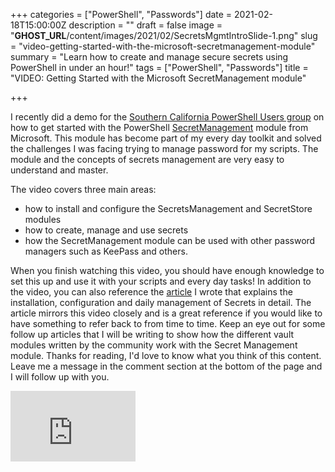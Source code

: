 +++
categories = ["PowerShell", "Passwords"]
date = 2021-02-18T15:00:00Z
description = ""
draft = false
image = "__GHOST_URL__/content/images/2021/02/SecretsMgmtIntroSlide-1.png"
slug = "video-getting-started-with-the-microsoft-secretmanagement-module"
summary = "Learn how to create and manage secure secrets using PowerShell in under an hour!"
tags = ["PowerShell", "Passwords"]
title = "VIDEO: Getting Started with the Microsoft SecretManagement module"

+++


I recently did a demo for the [Southern California PowerShell Users group](https://www.meetup.com/SoCal-PowerShell-User-Group/) on how to get started with the PowerShell [SecretManagement](https://www.powershellgallery.com/packages/Microsoft.PowerShell.SecretManagement/) module from Microsoft. This module has become part of my every day toolkit and solved the challenges I was facing trying to manage password for my scripts. The module and the concepts of secrets management are very easy to understand and master.

The video covers three main areas:

- how to install and configure the SecretsManagement and SecretStore modules
- how to create, manage and use secrets
- how the SecretManagement module can be used with other password managers such as KeePass and others.

When you finish watching this video, you should have enough knowledge to set this up and use it with your scripts and every day tasks! In addition to the video, you can also reference the [article](https://4sysops.com/archives/secretsmanagement-module-for-powershell-save-passwords-in-powershell/) I wrote that explains the installation, configuration and daily management of Secrets in detail. The article mirrors this video closely and is a great reference if you would like to have something to refer back to from time to time. Keep an eye out for some follow up articles that I will be writing to show how the different vault modules written by the community work with the Secret Management module. Thanks for reading, I'd love to know what you think of this content. Leave me a message in the comment section at the bottom of the page and I will follow up with you.

<iframe width="200" height="113" src="https://www.youtube.com/embed/5Za02Y8jCBw?feature=oembed" frameborder="0" allow="accelerometer; autoplay; clipboard-write; encrypted-media; gyroscope; picture-in-picture" allowfullscreen></iframe>





